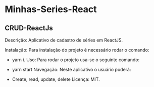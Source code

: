 # Minhas-Series-React
## CRUD-ReactJs

Descrição:
Aplicativo de cadastro de séries em ReactJS.

Instalação:
Para instalação do projeto é necessário rodar o comando:

- yarn i.
Uso:
Para rodar o projeto usa-se o seguinte comando:

- yarn start
Navegação:
Neste aplicativo o usuário poderá:

- Create, read, update, delete
Licença:
MIT.
